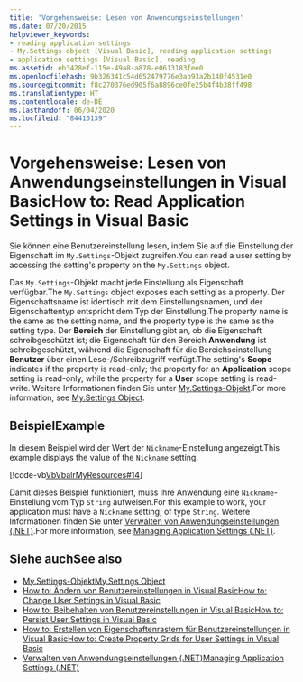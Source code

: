 ```yaml
---
title: 'Vorgehensweise: Lesen von Anwendungseinstellungen'
ms.date: 07/20/2015
helpviewer_keywords:
- reading application settings
- My.Settings object [Visual Basic], reading application settings
- application settings [Visual Basic], reading
ms.assetid: eb3428ef-115e-49a8-a878-e0613183fee0
ms.openlocfilehash: 9b326341c54d652479776e3ab93a2b140f4531e0
ms.sourcegitcommit: f8c270376ed905f6a8896ce0fe25b4f4b38ff498
ms.translationtype: HT
ms.contentlocale: de-DE
ms.lasthandoff: 06/04/2020
ms.locfileid: "84410139"
---
```

# <a name="how-to-read-application-settings-in-visual-basic"></a><span data-ttu-id="f5e24-102">Vorgehensweise: Lesen von Anwendungseinstellungen in Visual Basic</span><span class="sxs-lookup"><span data-stu-id="f5e24-102">How to: Read Application Settings in Visual Basic</span></span>

<span data-ttu-id="f5e24-103">Sie können eine Benutzereinstellung lesen, indem Sie auf die Einstellung der Eigenschaft im `My.Settings`-Objekt zugreifen.</span><span class="sxs-lookup"><span data-stu-id="f5e24-103">You can read a user setting by accessing the setting's property on the `My.Settings` object.</span></span>  
  
 <span data-ttu-id="f5e24-104">Das `My.Settings`-Objekt macht jede Einstellung als Eigenschaft verfügbar.</span><span class="sxs-lookup"><span data-stu-id="f5e24-104">The `My.Settings` object exposes each setting as a property.</span></span> <span data-ttu-id="f5e24-105">Der Eigenschaftsname ist identisch mit dem Einstellungsnamen, und der Eigenschaftentyp entspricht dem Typ der Einstellung.</span><span class="sxs-lookup"><span data-stu-id="f5e24-105">The property name is the same as the setting name, and the property type is the same as the setting type.</span></span> <span data-ttu-id="f5e24-106">Der **Bereich** der Einstellung gibt an, ob die Eigenschaft schreibgeschützt ist; die Eigenschaft für den Bereich **Anwendung** ist schreibgeschützt, während die Eigenschaft für die Bereichseinstellung **Benutzer** über einen Lese-/Schreibzugriff verfügt.</span><span class="sxs-lookup"><span data-stu-id="f5e24-106">The setting's **Scope** indicates if the property is read-only; the property for an **Application** scope setting is read-only, while the property for a **User** scope setting is read-write.</span></span> <span data-ttu-id="f5e24-107">Weitere Informationen finden Sie unter [My.Settings-Objekt](../../../language-reference/objects/my-settings-object.md).</span><span class="sxs-lookup"><span data-stu-id="f5e24-107">For more information, see [My.Settings Object](../../../language-reference/objects/my-settings-object.md).</span></span>  
  
## <a name="example"></a><span data-ttu-id="f5e24-108">Beispiel</span><span class="sxs-lookup"><span data-stu-id="f5e24-108">Example</span></span>  

 <span data-ttu-id="f5e24-109">In diesem Beispiel wird der Wert der `Nickname`-Einstellung angezeigt.</span><span class="sxs-lookup"><span data-stu-id="f5e24-109">This example displays the value of the `Nickname` setting.</span></span>  
  
 [!code-vb[VbVbalrMyResources#14](~/samples/snippets/visualbasic/VS_Snippets_VBCSharp/VbVbalrMyResources/VB/Form1.vb#14)]  
  
 <span data-ttu-id="f5e24-110">Damit dieses Beispiel funktioniert, muss Ihre Anwendung eine `Nickname`-Einstellung vom Typ `String` aufweisen.</span><span class="sxs-lookup"><span data-stu-id="f5e24-110">For this example to work, your application must have a `Nickname` setting, of type `String`.</span></span> <span data-ttu-id="f5e24-111">Weitere Informationen finden Sie unter [Verwalten von Anwendungseinstellungen (.NET)](/visualstudio/ide/managing-application-settings-dotnet).</span><span class="sxs-lookup"><span data-stu-id="f5e24-111">For more information, see [Managing Application Settings (.NET)](/visualstudio/ide/managing-application-settings-dotnet).</span></span>  
  
## <a name="see-also"></a><span data-ttu-id="f5e24-112">Siehe auch</span><span class="sxs-lookup"><span data-stu-id="f5e24-112">See also</span></span>

- [<span data-ttu-id="f5e24-113">My.Settings-Objekt</span><span class="sxs-lookup"><span data-stu-id="f5e24-113">My.Settings Object</span></span>](../../../language-reference/objects/my-settings-object.md)
- [<span data-ttu-id="f5e24-114">How to: Ändern von Benutzereinstellungen in Visual Basic</span><span class="sxs-lookup"><span data-stu-id="f5e24-114">How to: Change User Settings in Visual Basic</span></span>](how-to-change-user-settings.md)
- [<span data-ttu-id="f5e24-115">How to: Beibehalten von Benutzereinstellungen in Visual Basic</span><span class="sxs-lookup"><span data-stu-id="f5e24-115">How to: Persist User Settings in Visual Basic</span></span>](how-to-persist-user-settings.md)
- [<span data-ttu-id="f5e24-116">How to: Erstellen von Eigenschaftenrastern für Benutzereinstellungen in Visual Basic</span><span class="sxs-lookup"><span data-stu-id="f5e24-116">How to: Create Property Grids for User Settings in Visual Basic</span></span>](how-to-create-property-grids-for-user-settings.md)
- [<span data-ttu-id="f5e24-117">Verwalten von Anwendungseinstellungen (.NET)</span><span class="sxs-lookup"><span data-stu-id="f5e24-117">Managing Application Settings (.NET)</span></span>](/visualstudio/ide/managing-application-settings-dotnet)
